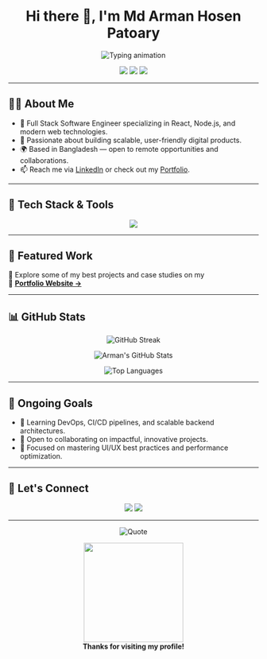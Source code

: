 <h1 align="center">Hi there 👋, I'm Md Arman Hosen Patoary</h1>

<p align="center">
  <img src="https://readme-typing-svg.demolab.com?font=Fira+Code&weight=500&pause=1000&color=0078FF&center=true&vCenter=true&width=600&lines=Full+Stack+Software+Engineer;React+%7C+Node+%7C+MongoDB+%7C+TypeScript;Crafting+Modern+Web+Applications;Always+Learning+%26+Building+Cool+Things" alt="Typing animation" />
</p>

<p align="center">
  <a href="https://mahp-portfolio-react.netlify.app/"><img src="https://img.shields.io/badge/Portfolio-Visit-blueviolet?style=for-the-badge&logo=react" /></a>
  <a href="https://drive.google.com/file/d/1soPE6cOGEdezeueD99H7cEDJKC3H8gYf/view?usp=sharing"><img src="https://img.shields.io/badge/Resume-View-green?style=for-the-badge&logo=google-drive" /></a>
  <a href="https://www.linkedin.com/in/md-arman-hosen-patoary-5b409b20b/"><img src="https://img.shields.io/badge/LinkedIn-Connect-blue?style=for-the-badge&logo=linkedin" /></a>
</p>

---

## 👨‍💻 About Me

- 💼 Full Stack Software Engineer specializing in React, Node.js, and modern web technologies.
- 🔭 Passionate about building scalable, user-friendly digital products.
- 🌍 Based in Bangladesh — open to remote opportunities and collaborations.
- 📫 Reach me via [LinkedIn](https://www.linkedin.com/in/md-arman-hosen-patoary-5b409b20b/) or check out my [Portfolio](https://mahp-portfolio-react.netlify.app/).

---

## 🚀 Tech Stack & Tools

<p align="center">
  <img src="https://skillicons.dev/icons?i=js,ts,react,nextjs,nodejs,express,mongodb,mysql,firebase,tailwind,bootstrap,figma,git,vercel,netlify,vscode" />
</p>

---

## 🌟 Featured Work

🧩 Explore some of my best projects and case studies on my  
📎 [**Portfolio Website →**](https://mahp-portfolio-react.netlify.app/)

---

## 📊 GitHub Stats

<p align="center">
  <img src="https://github-readme-streak-stats.herokuapp.com?user=Md-Arman-Hosen&theme=radical&hide_border=true&date_format=M%20j%5B%2C%20Y%5D" alt="GitHub Streak" />
</p>

<p align="center">
  <img src="https://github-readme-stats.vercel.app/api?username=Md-Arman-Hosen&show_icons=true&theme=radical&hide_border=true" alt="Arman's GitHub Stats" />
</p>

<p align="center">
  <img src="https://github-readme-stats.vercel.app/api/top-langs/?username=Md-Arman-Hosen&layout=compact&theme=radical&hide_border=true" alt="Top Languages" />
</p>

---

## 🧠 Ongoing Goals

- 🌱 Learning DevOps, CI/CD pipelines, and scalable backend architectures.
- 🤝 Open to collaborating on impactful, innovative projects.
- 🎯 Focused on mastering UI/UX best practices and performance optimization.

---

## 📝 Let's Connect

<p align="center">
  <a href="https://www.linkedin.com/in/md-arman-hosen-patoary-5b409b20b/"><img src="https://img.shields.io/badge/LinkedIn-md--arman--hosen--patoary-blue?style=for-the-badge&logo=linkedin" /></a>
  <a href="mailto:armaanhasan6499@gmail.com"><img src="https://img.shields.io/badge/Gmail-armaanhasan6499@gmail.com-red?style=for-the-badge&logo=gmail" /></a>
</p>

---

<p align="center">
  <img src="https://quotes-github-readme.vercel.app/api?type=horizontal&theme=radical" alt="Quote" />
</p>

<p align="center">
  <img src="https://media.giphy.com/media/26tn33aiTi1jkl6H6/giphy.gif" width="200" />
  <br>
  <b>Thanks for visiting my profile!</b>
</p>
